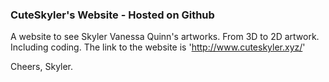 ### CuteSkyler's Website - Hosted on Github

A website to see Skyler Vanessa Quinn's artworks.
From 3D to 2D artwork. Including coding.
The link to the website is 'http://www.cuteskyler.xyz/'

Cheers, Skyler.
